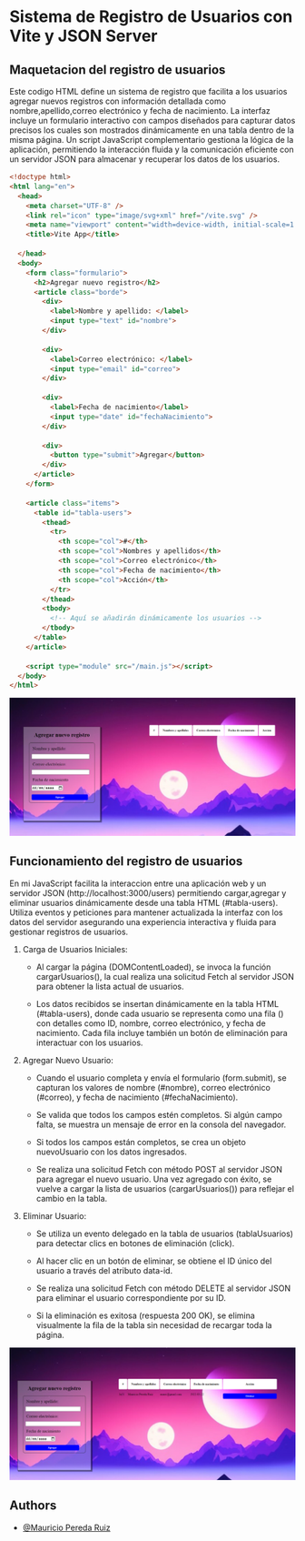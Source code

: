 # Sistema de Registro de Usuarios con Vite y JSON Server

## Maquetacion del registro de usuarios

Este codigo HTML define un sistema de registro que facilita a los usuarios agregar nuevos registros con información detallada como nombre,apellido,correo electrónico y fecha de nacimiento. La interfaz incluye un formulario interactivo con campos diseñados para capturar datos precisos los cuales son mostrados dinámicamente en una tabla dentro de la misma página. Un script JavaScript complementario gestiona la lógica de la aplicación, permitiendo la interacción fluida y la comunicación eficiente con un servidor JSON para almacenar y recuperar los datos de los usuarios.

```HTML
<!doctype html>
<html lang="en">
  <head>
    <meta charset="UTF-8" />
    <link rel="icon" type="image/svg+xml" href="/vite.svg" />
    <meta name="viewport" content="width=device-width, initial-scale=1.0" />
    <title>Vite App</title>

  </head>
  <body>
    <form class="formulario">
      <h2>Agregar nuevo registro</h2>
      <article class="borde">
        <div>
          <label>Nombre y apellido: </label>
          <input type="text" id="nombre">
        </div>
        
        <div>
          <label>Correo electrónico: </label>
          <input type="email" id="correo">
        </div>

        <div>
          <label>Fecha de nacimiento</label>
          <input type="date" id="fechaNacimiento">
        </div>

        <div>
          <button type="submit">Agregar</button>
        </div>
      </article>
    </form>

    <article class="items">
      <table id="tabla-users">
        <thead>
          <tr>
            <th scope="col">#</th>
            <th scope="col">Nombres y apellidos</th>
            <th scope="col">Correo electrónico</th>
            <th scope="col">Fecha de nacimiento</th>
            <th scope="col">Acción</th>
          </tr>
        </thead>
        <tbody>
          <!-- Aquí se añadirán dinámicamente los usuarios -->
        </tbody>
      </table>
    </article>

    <script type="module" src="/main.js"></script>
  </body>
</html>
```

![alt text](image.png)

## Funcionamiento del registro de usuarios 

En mi JavaScript facilita la interaccion entre una aplicación web y un servidor JSON (http://localhost:3000/users) permitiendo cargar,agregar y eliminar usuarios dinámicamente desde una tabla HTML (#tabla-users). Utiliza eventos y peticiones para mantener actualizada la interfaz con los datos del servidor asegurando una experiencia interactiva y fluida para gestionar registros de usuarios.

1. Carga de Usuarios Iniciales:

    - Al cargar la página (DOMContentLoaded), se invoca la función cargarUsuarios(), la cual realiza una solicitud Fetch al servidor JSON para obtener la lista actual de usuarios.

    - Los datos recibidos se insertan dinámicamente en la tabla HTML (#tabla-users), donde cada usuario se representa como una fila (<tr>) con detalles como ID, nombre, correo electrónico, y fecha de nacimiento. Cada fila incluye también un botón de eliminación para interactuar con los usuarios.

2. Agregar Nuevo Usuario:

    - Cuando el usuario completa y envía el formulario (form.submit), se capturan los valores de nombre (#nombre), correo electrónico (#correo), y fecha de nacimiento (#fechaNacimiento).

    - Se valida que todos los campos estén completos. Si algún campo falta, se muestra un mensaje de error en la consola del navegador.

    - Si todos los campos están completos, se crea un objeto nuevoUsuario con los datos ingresados.

    - Se realiza una solicitud Fetch con método POST al servidor JSON para agregar el nuevo usuario. Una vez agregado con éxito, se vuelve a cargar la lista de usuarios (cargarUsuarios()) para reflejar el cambio en la tabla.

3. Eliminar Usuario:

    - Se utiliza un evento delegado en la tabla de usuarios (tablaUsuarios) para detectar clics en botones de eliminación (click).

    - Al hacer clic en un botón de eliminar, se obtiene el ID único del usuario a través del atributo data-id.

    - Se realiza una solicitud Fetch con método DELETE al servidor JSON para eliminar el usuario correspondiente por su ID.

    - Si la eliminación es exitosa (respuesta 200 OK), se elimina visualmente la fila de la tabla sin necesidad de recargar toda la página.

![alt text](image-1.png)

## Authors

- [@Mauricio Pereda Ruiz](https://github.com/MauriPereda05)

